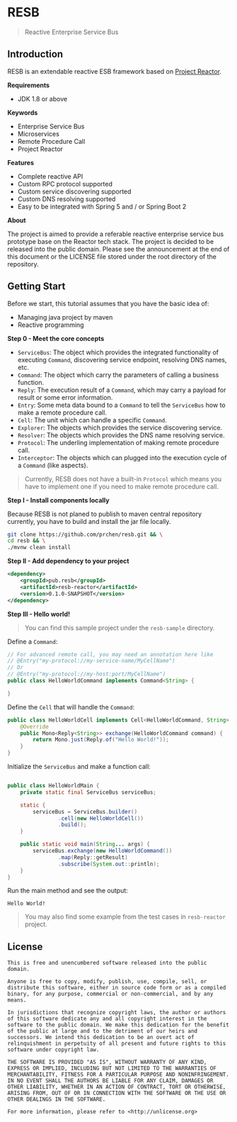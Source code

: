 # RESB

> Reactive Enterprise Service Bus

## Introduction

RESB is an extendable reactive ESB framework based on [Project Reactor](https://projectreactor.io/).

**Requirements**

- JDK 1.8 or above

**Keywords**

- Enterprise Service Bus
- Microservices
- Remote Procedure Call
- Project Reactor

**Features**

- Complete reactive API
- Custom RPC protocol supported
- Custom service discovering supported
- Custom DNS resolving supported
- Easy to be integrated with Spring 5 and / or Spring Boot 2

**About**

The project is aimed to provide a referable reactive enterprise service bus prototype base on the Reactor tech stack.
The project is decided to be released into the public domain.
Please see the announcement at the end of this document or the LICENSE file stored under the root directory of the repository.

## Getting Start

Before we start, this tutorial assumes that you have the basic idea of:

- Managing java project by maven
- Reactive programming

**Step 0 - Meet the core concepts**

- `ServiceBus`: The object which provides the integrated functionality of executing `Command`, discovering service endpoint, resolving DNS names, etc.
- `Command`: The object which carry the parameters of calling a business function.
- `Reply`: The execution result of a `Command`, which may carry a payload for result or some error information.
- `Entry`: Some meta data bound to a `Command` to tell the `ServiceBus` how to make a remote procedure call.
- `Cell`: The unit which can handle a specific `Command`.
- `Explorer`: The objects which provides the service discovering service.
- `Resolver`: The objects which provides the DNS name resolving service.
- `Protocol`: The underling implementation of making remote procedure call.
- `Interceptor`: The objects which can plugged into the execution cycle of a `Command` (like aspects).

> Currently, RESB does not have a built-in `Protocol` which means you have to implement one if you need to make remote procedure call.

**Step I - Install components locally**

Because RESB is not planed to publish to maven central repository currently, you have to build and install the jar file locally.

```bash
git clone https://github.com/prchen/resb.git && \
cd resb && \
./mvnw clean install
```

**Step II - Add dependency to your project**

```xml
<dependency>
    <groupId>pub.resb</groupId>
    <artifactId>resb-reactor</artifactId>
    <version>0.1.0-SNAPSHOT</version>
</dependency>
```

**Step III - Hello world!**

> You can find this sample project under the `resb-sample` directory.

Define a `Command`:

```java
// For advanced remote call, you may need an annotation here like
// @Entry("my-protocol://my-service-name/MyCellName")
// Or
// @Entry("my-protocol://my-host:port/MyCellName")
public class HelloWorldCommand implements Command<String> {

}
```

Define the `Cell` that will handle the `Command`:

```java
public class HelloWorldCell implements Cell<HelloWorldCommand, String> {
    @Override
    public Mono<Reply<String>> exchange(HelloWorldCommand command) {
        return Mono.just(Reply.of("Hello World!"));
    }
}
```

Initialize the `ServiceBus` and make a function call:

```java

public class HelloWorldMain {
    private static final ServiceBus serviceBus;

    static {
        serviceBus = ServiceBus.builder()
                .cell(new HelloWorldCell())
                .build();
    }

    public static void main(String... args) {
        serviceBus.exchange(new HelloWorldCommand())
                .map(Reply::getResult)
                .subscribe(System.out::println);
    }
}
```

Run the main method and see the output:

```
Hello World!
```

> You may also find some example from the test cases in `resb-reactor` project.

## License

```
This is free and unencumbered software released into the public domain.

Anyone is free to copy, modify, publish, use, compile, sell, or
distribute this software, either in source code form or as a compiled
binary, for any purpose, commercial or non-commercial, and by any
means.

In jurisdictions that recognize copyright laws, the author or authors
of this software dedicate any and all copyright interest in the
software to the public domain. We make this dedication for the benefit
of the public at large and to the detriment of our heirs and
successors. We intend this dedication to be an overt act of
relinquishment in perpetuity of all present and future rights to this
software under copyright law.

THE SOFTWARE IS PROVIDED "AS IS", WITHOUT WARRANTY OF ANY KIND,
EXPRESS OR IMPLIED, INCLUDING BUT NOT LIMITED TO THE WARRANTIES OF
MERCHANTABILITY, FITNESS FOR A PARTICULAR PURPOSE AND NONINFRINGEMENT.
IN NO EVENT SHALL THE AUTHORS BE LIABLE FOR ANY CLAIM, DAMAGES OR
OTHER LIABILITY, WHETHER IN AN ACTION OF CONTRACT, TORT OR OTHERWISE,
ARISING FROM, OUT OF OR IN CONNECTION WITH THE SOFTWARE OR THE USE OR
OTHER DEALINGS IN THE SOFTWARE.

For more information, please refer to <http://unlicense.org>
```
